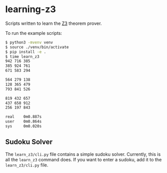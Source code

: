 # learning-z3

Scripts written to learn the [Z3](https://github.com/Z3Prover/z3) theorem
prover.

To run the example scripts:

~~~sh
$ python3 -mvenv venv
$ source ./venv/bin/activate
$ pip install -e .
$ time learn_z3
942 716 385
385 924 761
671 583 294

564 279 138
128 365 479
793 841 526

819 432 657
437 658 912
256 197 843

real    0m0.887s
user    0m0.864s
sys     0m0.020s
~~~

## Sudoku Solver

The `learn_z3/cli.py` file contains a simple sudoku solver. Currently, this is
all the `learn_z3` command does. If you want to enter a sudoku, add it to the
`learn_z3/cli.py` file.
